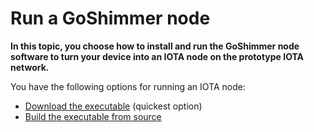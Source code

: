 # Run a GoShimmer node

**In this topic, you choose how to install and run the GoShimmer node software to turn your device into an IOTA node on the prototype IOTA network.**

You have the following options for running an IOTA node:

- [Download the executable](../tutorials/install-goshimmer-executable.md) (quickest option)
- [Build the executable from source](../tutorials/install-goshimmer-native.md)